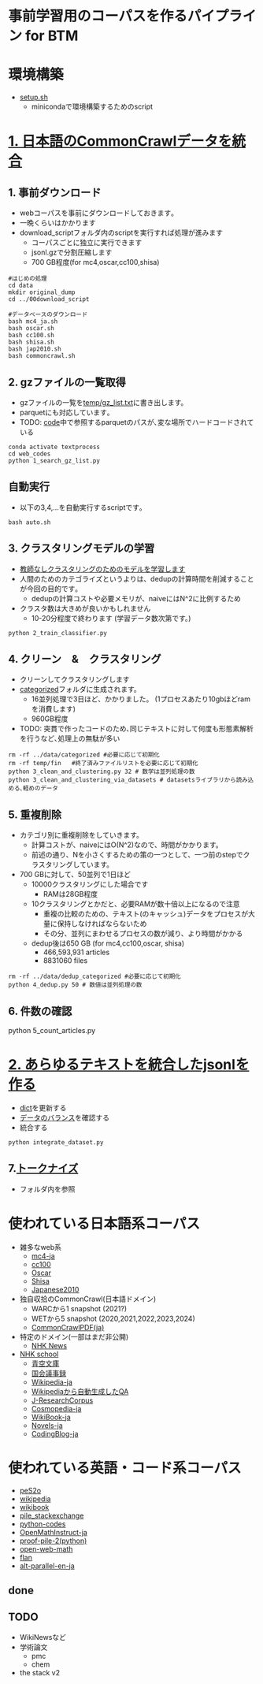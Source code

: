 # 事前学習用のコーパスを作るパイプライン for BTM

# 環境構築
- [setup.sh](./setup.sh)
    - minicondaで環境構築するためのscript

# [1. 日本語のCommonCrawlデータを統合](./01web_codes/)
## 1. 事前ダウンロード
- webコーパスを事前にダウンロードしておきます｡
 - 一晩くらいはかかります
- download_scriptフォルダ内のscriptを実行すれば処理が進みます
    - コーパスごとに独立に実行できます
    - jsonl.gzで分割圧縮します
    - 700 GB程度(for mc4,oscar,cc100,shisa)
~~~
#はじめの処理
cd data
mkdir original_dump
cd ../00download_script

#データベースのダウンロード 
bash mc4_ja.sh
bash oscar.sh
bash cc100.sh
bash shisa.sh
bash jap2010.sh
bash commoncrawl.sh
~~~


## 2. gzファイルの一覧取得
- gzファイルの一覧を[temp/gz_list.txt](./01web_codes/temp/gz_list.txt)に書き出します。
- parquetにも対応しています｡
- TODO: [code](./01web_codes/1_search_gz_list.py)中で参照するparquetのパスが､変な場所でハードコードされている
~~~
conda activate textprocess
cd web_codes
python 1_search_gz_list.py

~~~

## 自動実行
- 以下の3,4,...を自動実行するscriptです｡
~~~
bash auto.sh
~~~

## 3. クラスタリングモデルの学習
- [教師なしクラスタリングのためのモデルを学習します](./01web_codes/train_classifier.ipynb)
- 人間のためのカテゴライズというよりは、dedupの計算時間を削減することが今回の目的です｡
    - dedupの計算コストや必要メモリが、naiveにはN^2に比例するため
- クラスタ数は大きめが良いかもしれません
    - 10-20分程度で終わります (学習データ数次第です。)
~~~
python 2_train_classifier.py
~~~
## 4. クリーン　&　クラスタリング
- クリーンしてクラスタリングします
- [categorized](./data/categorized)フォルダに生成されます。
    - 16並列処理で3日ほど、かかりました。 (1プロセスあたり10gbほどramを消費します)
    - 960GB程度
- TODO: 突貫で作ったコードのため､同じテキストに対して何度も形態素解析を行うなど､処理上の無駄が多い

~~~
rm -rf ../data/categorized #必要に応じて初期化
rm -rf temp/fin   #終了済みファイルリストを必要に応じて初期化
python 3_clean_and_clustering.py 32 # 数学は並列処理の数
python 3_clean_and_clustering_via_datasets # datasetsライブラリから読み込める､軽めのデータ
~~~

## 5. 重複削除
- カテゴリ別に重複削除をしていきます。
    - 計算コストが、naiveにはO(N^2)なので、時間がかかります。
    - 前述の通り、Nを小さくするための策の一つとして、一つ前のstepでクラスタリングしています。
- 700 GBに対して、50並列で1日ほど
    - 10000クラスタリングにした場合です
        - RAMは28GB程度
    - 10クラスタリングとかだと、必要RAMが数十倍以上になるので注意
        - 重複の比較のための、テキスト(のキャッシュ)データをプロセスが大量に保持しなければならないため
        - その分、並列にまわせるプロセスの数が減り、より時間がかかる
    - dedup後は650 GB (for mc4,cc100,oscar, shisa)
        - 466,593,931 articles 
        - 8831060 files 
~~~
rm -rf ../data/dedup_categorized #必要に応じて初期化
python 4_dedup.py 50 # 数値は並列処理の数
~~~

## 6. 件数の確認
python 5_count_articles.py

# [2. あらゆるテキストを統合したjsonlを作る](./20integrate_texts/)
- [dict](./20integrate_texts/dataset_dict.py)を更新する
- [データのバランス](./20integrate_texts/check_distribution.ipynb)を確認する
- 統合する
~~~
python integrate_dataset.py
~~~

## 7.[トークナイズ](./30tokenize/)
- フォルダ内を参照

# 使われている日本語系コーパス
- 雑多なweb系
    - [mc4-ja](https://huggingface.co/datasets/allenai/c4)
    - [cc100](https://data.statmt.org/cc-100/)
    - [Oscar](https://huggingface.co/datasets/oscar)
    - [Shisa](https://huggingface.co/datasets/augmxnt/shisa-pretrain-en-ja-v1)
    - [Japanese2010](https://huggingface.co/datasets/hatakeyama-llm-team/japanese2010)
- 独自収拾のCommonCrawl(日本語ドメイン)
    - WARCから1 snapshot (2021?)
    - WETから5 snapshot (2020,2021,2022,2023,2024)
    - [CommonCrawlPDF(ja)](https://huggingface.co/datasets/hatakeyama-llm-team/CommonCrawlPDFJa)
- 特定のドメイン(一部はまだ非公開)
    - [NHK News](https://huggingface.co/datasets/hatakeyama-llm-team/nhk-news-170k)
- [NHK school](https://huggingface.co/datasets/hatakeyama-llm-team/nhk_for_school_outline)
    - [青空文庫](https://huggingface.co/datasets/globis-university/aozorabunko-clean)
    - [国会議事録]()
    - [Wikipedia-ja](https://huggingface.co/datasets/hpprc/wikipedia-20240101)
    - [Wikipediaから自動生成したQA](https://huggingface.co/datasets/alfredplpl/wikipedia-qa-ja-1m)
    - [J-ResearchCorpus](https://huggingface.co/datasets/kunishou/J-ResearchCorpus/viewer/default/train)
    - [Cosmopedia-ja](https://huggingface.co/datasets/kunishou/cosmopedia-100k-ja-preview)
    - [WikiBook-ja](https://huggingface.co/datasets/hatakeyama-llm-team/WikiBookJa)
    - [Novels-ja](https://huggingface.co/datasets/atsushi3110/novels-ja)
    - [CodingBlog-ja](https://huggingface.co/datasets/atsushi3110/coding-blog-ja)

# 使われている英語・コード系コーパス
- [peS2o](https://huggingface.co/datasets/allenai/peS2o/viewer/v1/train)
- [wikipedia](https://huggingface.co/datasets/wikipedia)
- [wikibook](https://huggingface.co/datasets/bigscience-data/roots_en_wikibooks)
- [pile_stackexchange](https://huggingface.co/datasets/suolyer/pile_stackexchange)
- [python-codes](https://huggingface.co/datasets/flytech/python-codes-25k)
- [OpenMathInstruct-ja](kunishou/OpenMathInstruct-1-1.8m-ja)
- [proof-pile-2(python)](https://huggingface.co/datasets/EleutherAI/proof-pile-2)
- [open-web-math](https://huggingface.co/datasets/open-web-math/open-web-math)
- [flan](https://huggingface.co/datasets/Muennighoff/flan)
- [alt-parallel-en-ja](https://huggingface.co/datasets/hpprc/alt-parallel-en-ja)

## done
## TODO
- WikiNewsなど
- 学術論文
    - pmc
    - chem
- the stack v2

